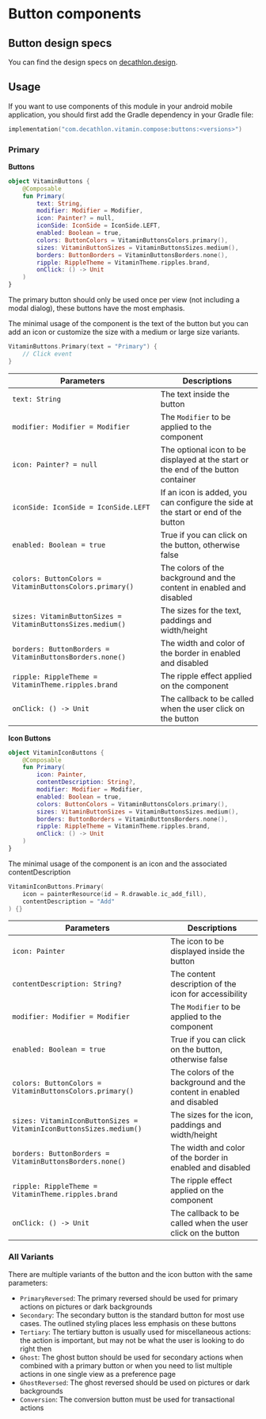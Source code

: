 # Button components

## Button design specs

You can find the design specs on [decathlon.design](https://www.decathlon.design/).

## Usage

If you want to use components of this module in your android mobile application, you should
first add the Gradle dependency in your Gradle file:

```kotlin
implementation("com.decathlon.vitamin.compose:buttons:<versions>")
```

### Primary

**Buttons**

```kotlin
object VitaminButtons {
    @Composable
    fun Primary(
        text: String,
        modifier: Modifier = Modifier,
        icon: Painter? = null,
        iconSide: IconSide = IconSide.LEFT,
        enabled: Boolean = true,
        colors: ButtonColors = VitaminButtonsColors.primary(),
        sizes: VitaminButtonSizes = VitaminButtonsSizes.medium(),
        borders: ButtonBorders = VitaminButtonsBorders.none(),
        ripple: RippleTheme = VitaminTheme.ripples.brand,
        onClick: () -> Unit
    )
}
```

The primary button should only be used once per view (not including a modal dialog), 
these buttons have the most emphasis.

The minimal usage of the component is the text of the button but you can add an icon or customize
the size with a medium or large size variants.

```kotlin
VitaminButtons.Primary(text = "Primary") {
    // Click event
}
```

Parameters | Descriptions
-- | --
`text: String` | The text inside the button
`modifier: Modifier = Modifier` | The `Modifier` to be applied to the component
`icon: Painter? = null` | The optional icon to be displayed at the start or the end of the button container
`iconSide: IconSide = IconSide.LEFT` | If an icon is added, you can configure the side at the start or end of the button
`enabled: Boolean = true` | True if you can click on the button, otherwise false
`colors: ButtonColors = VitaminButtonsColors.primary()` | The colors of the background and the content in enabled and disabled
`sizes: VitaminButtonSizes = VitaminButtonsSizes.medium()` | The sizes for the text, paddings and width/height
`borders: ButtonBorders = VitaminButtonsBorders.none()` | The width and color of the border in enabled and disabled
`ripple: RippleTheme = VitaminTheme.ripples.brand` | The ripple effect applied on the component
`onClick: () -> Unit` | The callback to be called when the user click on the button


**Icon Buttons**

```kotlin
object VitaminIconButtons {
    @Composable
    fun Primary(
        icon: Painter,
        contentDescription: String?,
        modifier: Modifier = Modifier,
        enabled: Boolean = true,
        colors: ButtonColors = VitaminButtonsColors.primary(),
        sizes: VitaminButtonSizes = VitaminButtonsSizes.medium(),
        borders: ButtonBorders = VitaminButtonsBorders.none(),
        ripple: RippleTheme = VitaminTheme.ripples.brand,
        onClick: () -> Unit
    )
}
```
The minimal usage of the component is an icon and the associated contentDescription

```kotlin
VitaminIconButtons.Primary(
    icon = painterResource(id = R.drawable.ic_add_fill),
    contentDescription = "Add"
) {}
```

Parameters | Descriptions
-- | --
`icon: Painter` | The icon to be displayed inside the button
`contentDescription: String?` | The content description of the icon for accessibility
`modifier: Modifier = Modifier` | The `Modifier` to be applied to the component
`enabled: Boolean = true` | True if you can click on the button, otherwise false
`colors: ButtonColors = VitaminButtonsColors.primary()` | The colors of the background and the content in enabled and disabled
`sizes: VitaminIconButtonSizes = VitaminIconButtonsSizes.medium()` | The sizes for the icon, paddings and width/height
`borders: ButtonBorders = VitaminButtonsBorders.none()` | The width and color of the border in enabled and disabled
`ripple: RippleTheme = VitaminTheme.ripples.brand` | The ripple effect applied on the component
`onClick: () -> Unit` | The callback to be called when the user click on the button

### All Variants

There are multiple variants of the button and the icon button with the same parameters:

* `PrimaryReversed`: The primary reversed should be used for primary actions on pictures or dark backgrounds
* `Secondary`: The secondary button is the standard button for most use cases. The outlined styling places less emphasis on these buttons
* `Tertiary`: The tertiary button is usually used for miscellaneous actions: the action is important, but may not be what the user is looking to do right then
* `Ghost`: The ghost button should be used for secondary actions when combined with a primary button or when you need to list multiple actions in one single view as a preference page
* `GhostReversed`: The ghost reversed should be used on pictures or dark backgrounds
* `Conversion`: The conversion button must be used for transactional actions

